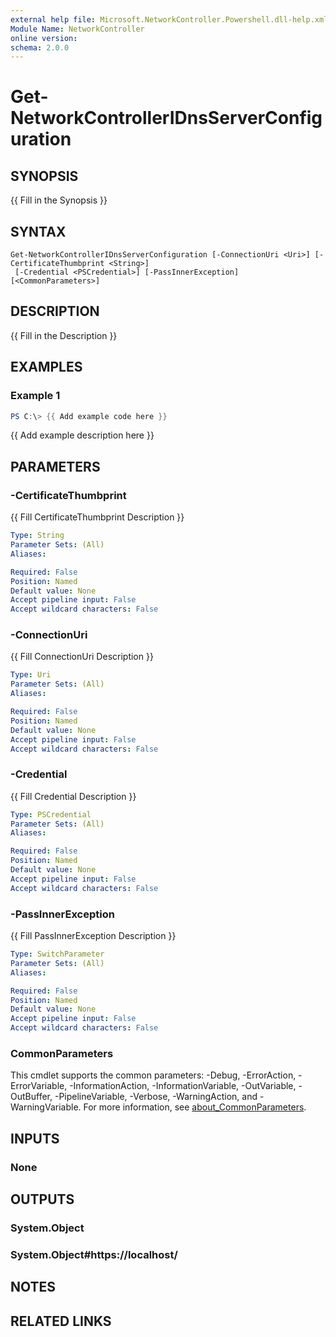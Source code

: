 ```yaml
---
external help file: Microsoft.NetworkController.Powershell.dll-help.xml
Module Name: NetworkController
online version:
schema: 2.0.0
---
```


# Get-NetworkControllerIDnsServerConfiguration

## SYNOPSIS
{{ Fill in the Synopsis }}

## SYNTAX

```
Get-NetworkControllerIDnsServerConfiguration [-ConnectionUri <Uri>] [-CertificateThumbprint <String>]
 [-Credential <PSCredential>] [-PassInnerException] [<CommonParameters>]
```

## DESCRIPTION
{{ Fill in the Description }}

## EXAMPLES

### Example 1
```powershell
PS C:\> {{ Add example code here }}
```

{{ Add example description here }}

## PARAMETERS

### -CertificateThumbprint
{{ Fill CertificateThumbprint Description }}

```yaml
Type: String
Parameter Sets: (All)
Aliases:

Required: False
Position: Named
Default value: None
Accept pipeline input: False
Accept wildcard characters: False
```

### -ConnectionUri
{{ Fill ConnectionUri Description }}

```yaml
Type: Uri
Parameter Sets: (All)
Aliases:

Required: False
Position: Named
Default value: None
Accept pipeline input: False
Accept wildcard characters: False
```

### -Credential
{{ Fill Credential Description }}

```yaml
Type: PSCredential
Parameter Sets: (All)
Aliases:

Required: False
Position: Named
Default value: None
Accept pipeline input: False
Accept wildcard characters: False
```

### -PassInnerException
{{ Fill PassInnerException Description }}

```yaml
Type: SwitchParameter
Parameter Sets: (All)
Aliases:

Required: False
Position: Named
Default value: None
Accept pipeline input: False
Accept wildcard characters: False
```

### CommonParameters
This cmdlet supports the common parameters: -Debug, -ErrorAction, -ErrorVariable, -InformationAction, -InformationVariable, -OutVariable, -OutBuffer, -PipelineVariable, -Verbose, -WarningAction, and -WarningVariable. For more information, see [about_CommonParameters](http://go.microsoft.com/fwlink/?LinkID=113216).

## INPUTS

### None

## OUTPUTS

### System.Object

### System.Object#https://localhost/

## NOTES

## RELATED LINKS
